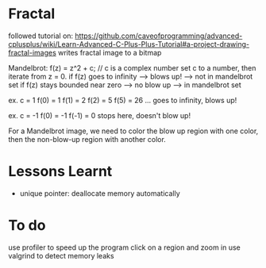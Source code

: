# Fractal
followed tutorial on: https://github.com/caveofprogramming/advanced-cplusplus/wiki/Learn-Advanced-C-Plus-Plus-Tutorial#a-project-drawing-fractal-images
writes fractal image to a bitmap

Mandelbrot:
f(z) = z^2 + c; // c is a complex number
set c to a number, then iterate from z = 0.
if f(z) goes to infinity --> blows up! --> not in mandelbrot set
if f(z) stays bounded near zero --> no blow up --> in mandelbrot set

ex. c = 1
f(0) = 1
f(1) = 2
f(2) = 5
f(5) = 26
...
goes to infinity, blows up!

ex. c = -1
f(0) = -1
f(-1) = 0
stops here, doesn't blow up!

For a Mandelbrot image, we need to color the blow up region with one color, then the non-blow-up region with another color.


# Lessons Learnt
- unique pointer: deallocate memory automatically


# To do
use profiler to speed up the program
click on a region and zoom in
use valgrind to detect memory leaks

